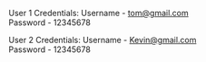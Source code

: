 User 1 Credentials:    Username - tom@gmail.com  
                       Password - 12345678



User 2 Credentials:   Username - Kevin@gmail.com  
                      Password - 12345678
